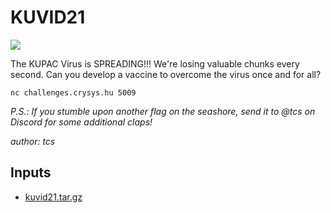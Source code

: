 # KUVID21
![](https://img.shields.io/badge/medium-gray)

The KUPAC Virus is SPREADING!!! We're losing valuable chunks every second. Can you develop a vaccine to overcome the virus once and for all?

`nc challenges.crysys.hu 5009`

*P.S.: If you stumble upon another flag on the seashore, send it to @tcs on Discord for some additional claps!*

*author: tcs*

## Inputs
- [kuvid21.tar.gz](input/kuvid21.tar.gz)

